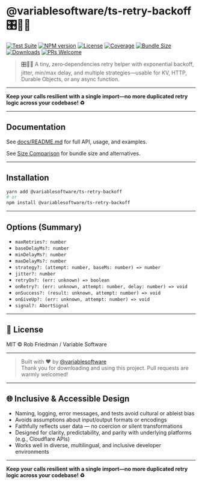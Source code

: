 # @variablesoftware/ts-retry-backoff 🎛️🔁🚀

[![Test Suite](https://img.shields.io/badge/tests-passing-brightgreen)](https://github.com/variablesoftware/ts-retry-backoff/actions)
[![NPM version](https://img.shields.io/npm/v/@variablesoftware/ts-retry-backoff?style=flat-square)](https://www.npmjs.com/package/@variablesoftware/ts-retry-backoff)
[![License](https://img.shields.io/github/license/variablesoftware/ts-retry-backoff?style=flat-square)](https://github.com/variablesoftware/ts-retry-backoff/blob/main/LICENSE.txt)
[![Coverage](https://img.shields.io/coveralls/github/variablesoftware/ts-retry-backoff/main)](https://coveralls.io/github/variablesoftware/ts-retry-backoff)
[![Bundle Size](https://img.shields.io/bundlephobia/minzip/@variablesoftware/ts-retry-backoff)](https://bundlephobia.com/package/@variablesoftware/ts-retry-backoff)
[![Downloads](https://img.shields.io/npm/dm/@variablesoftware/ts-retry-backoff)](https://www.npmjs.com/package/@variablesoftware/ts-retry-backoff)
[![PRs Welcome](https://img.shields.io/badge/PRs-welcome-brightgreen.svg)](https://github.com/variablesoftware/ts-retry-backoff/pulls)

> 🎛️🔁🚀 A tiny, zero‑dependencies retry helper with exponential backoff, jitter, min/max delay, and multiple strategies—usable for KV, HTTP, Durable Objects, or any async function.

---

**Keep your calls resilient with a single import—no more duplicated retry logic across your codebase! ♻️**

---

## Documentation

See [docs/README.md](docs/README.md) for full API, usage, and examples.

See [Size Comparison](docs/size-comparison.md) for bundle size and alternatives.

---

## Installation

```bash
yarn add @variablesoftware/ts-retry-backoff
# or
npm install @variablesoftware/ts-retry-backoff
```

---

## Options (Summary)

- `maxRetries?: number`
- `baseDelayMs?: number`
- `minDelayMs?: number`
- `maxDelayMs?: number`
- `strategy?: (attempt: number, baseMs: number) => number`
- `jitter?: number`
- `retryOn?: (err: unknown) => boolean`
- `onRetry?: (err: unknown, attempt: number, delay: number) => void`
- `onSuccess?: (result: unknown, attempt: number) => void`
- `onGiveUp?: (err: unknown, attempt: number) => void`
- `signal?: AbortSignal`

---

## 📄 License

MIT © Rob Friedman / Variable Software

---

> Built with ❤️ by [@variablesoftware](https://github.com/variablesoftware)  
> Thank you for downloading and using this project. Pull requests are warmly welcomed!

---

## 🌐 Inclusive & Accessible Design

- Naming, logging, error messages, and tests avoid cultural or ableist bias
- Avoids assumptions about input/output formats or encodings
- Faithfully reflects user data — no coercion or silent transformations
- Designed for clarity, predictability, and parity with underlying platforms (e.g., Cloudflare APIs)
- Works well in diverse, multilingual, and inclusive developer environments

---

**Keep your calls resilient with a single import—no more duplicated retry logic across your codebase! ♻️**
